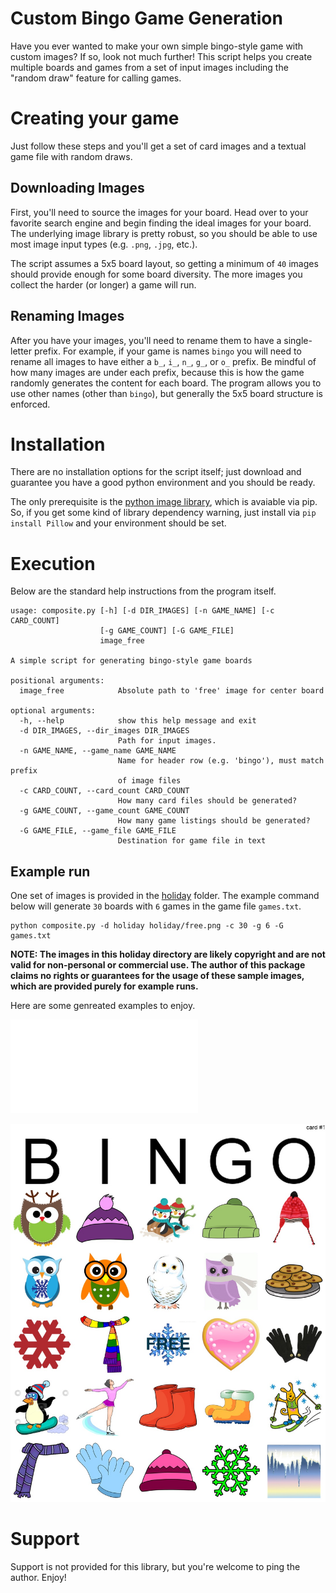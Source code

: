 # Custom Bingo Game Generation
Have you ever wanted to make your own simple bingo-style game with custom
images?  If so, look not much further!  This script helps you create
multiple boards and games from a set of input images including the "random draw"
feature for calling games.

# Creating your game
Just follow these steps and you'll get a set of card images and a textual
game file with random draws.

## Downloading Images
First, you'll need to source the images for your board.   Head over to your
favorite search engine and begin finding the ideal images for your board.
The underlying image library is pretty robust, so you should be able to use
most image input types (e.g. `.png`, `.jpg`, etc.).

The script assumes a 5x5 board layout, so getting a minimum of `40` images
should provide enough for some board diversity.  The more images you collect
the harder (or longer) a game will run.

## Renaming Images
After you have your images, you'll need to rename them to have a single-letter
prefix.  For example, if your game is names `bingo` you will need to rename
all images to have either a `b_`, `i_`, `n_`, `g_`, or `o_` prefix.  Be mindful
of how many images are under each prefix, because this is how the game
randomly generates the content for each board.  The program allows you to use
other names (other than `bingo`), but generally the 5x5 board structure is
enforced.

# Installation
There are no installation options for the script itself; just download
and guarantee you have a good python environment and you should be ready.

The only prerequisite is the [python image library](https://pypi.python.org/pypi/Pillow/),
which is avaiable via pip.  So, if you get some kind of library dependency
warning, just install via `pip install Pillow` and your environment should be set.


# Execution
Below are the standard help instructions from the program itself.

```
usage: composite.py [-h] [-d DIR_IMAGES] [-n GAME_NAME] [-c CARD_COUNT]
                    [-g GAME_COUNT] [-G GAME_FILE]
                    image_free

A simple script for generating bingo-style game boards

positional arguments:
  image_free            Absolute path to 'free' image for center board

optional arguments:
  -h, --help            show this help message and exit
  -d DIR_IMAGES, --dir_images DIR_IMAGES
                        Path for input images.
  -n GAME_NAME, --game_name GAME_NAME
                        Name for header row (e.g. 'bingo'), must match prefix
                        of image files
  -c CARD_COUNT, --card_count CARD_COUNT
                        How many card files should be generated?
  -g GAME_COUNT, --game_count GAME_COUNT
                        How many game listings should be generated?
  -G GAME_FILE, --game_file GAME_FILE
                        Destination for game file in text
```

## Example run
One set of images is provided in the [holiday](holiday) folder.  The example
command below will generate `30` boards with `6` games in the game
file `games.txt`.

```
python composite.py -d holiday holiday/free.png -c 30 -g 6 -G games.txt
```

**NOTE: The images in this holiday directory are likely copyright and are not
valid for non-personal or commercial use.  The author of this package claims
no rights or guarantees for the usage of these sample images, which are provided
purely for example runs.**

Here are some genreated examples to enjoy.

![example games](holiday/example_games.txt)

![example card](holiday/example_card.jpg)

# Support
Support is not provided for this library, but you're welcome to ping the author.
Enjoy!
